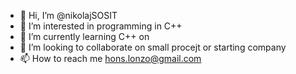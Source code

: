 - 👋 Hi, I’m @nikolajSOSIT
- 👀 I’m interested in programming in C++
- 🌱 I’m currently learning C++ on 
- 💞️ I’m looking to collaborate on small procejt or starting company
- 📫 How to reach me hons.lonzo@gmail.com

<!---
nikolajSOSIT/nikolajSOSIT is a ✨ special ✨ repository because its `README.md` (this file) appears on your GitHub profile.
You can click the Preview link to take a look at your changes.
--->
